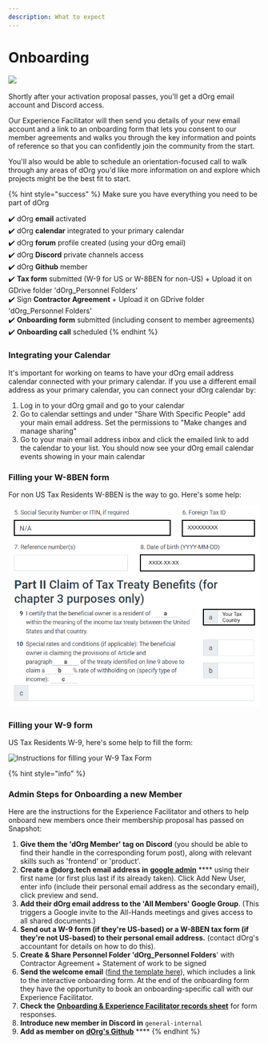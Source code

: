 ```yaml
---
description: What to expect
---
```


# Onboarding

![](https://media4.giphy.com/media/3oEduUtBxr9wzS0DZu/giphy.gif?cid=ecf05e47oo0m24vbyfz5wb19bu7zdoer71xe9ptup4oerddh\&rid=giphy.gif\&ct=g)

Shortly after your activation proposal passes, you'll get a dOrg email account and Discord access.

Our Experience Facilitator will then send you details of your new email account and a link to an onboarding form that lets you consent to our member agreements and walks you through the key information and points of reference so that you can confidently join the community from the start.

You'll also would be able to schedule an orientation-focused call to walk through any areas of dOrg you'd like more information on and explore which projects might be the best fit to start.

{% hint style="success" %}
Make sure you have everything you need to be part of dOrg&#x20;

✔️ dOrg **email** activated\
✔️ dOrg **calendar** integrated to your primary calendar \
✔️ dOrg **forum** profile created (using your dOrg email)\
✔️ dOrg **Discord** private channels access \
✔️ dOrg **Github** member\
✔️ **Tax form** submitted (W-9 for US or W-8BEN for non-US) + Upload it on GDrive folder 'dOrg\_Personnel Folders'\
✔️ Sign **Contractor Agreement** + Upload it on GDrive folder 'dOrg\_Personnel Folders'\
✔️ **Onboarding form** submitted (including consent to member agreements) \
✔️ **Onboarding call** scheduled
{% endhint %}

### Integrating your Calendar

It's important for working on teams to have your dOrg email address calendar connected with your primary calendar. If you use a different email address as your primary calendar, you can connect your dOrg calendar by:

1. Log in to your dOrg gmail and go to your calendar
2. Go to calendar settings and under "Share With Specific People" add your main email address. Set the permissions to "Make changes and manage sharing"
3. Go to your main email address inbox and click the emailed link to add the calendar to your list. You should now see your dOrg email calendar events showing in your main calendar

### Filling your W-8BEN form

For non US Tax Residents W-8BEN is the way to go. Here's some help:&#x20;

![Instructions for filling your W-8BEN tax form](../.gitbook/assets/unnamed.jpg)

### Filling your W-9 form

US Tax Residents W-9, here's some help to fill the form:&#x20;

![Instructions for filling your W-9 Tax Form](<../.gitbook/assets/2203\_W9 Form.jpg>)

{% hint style="info" %}
### Admin Steps for Onboarding a new Member

Here are the instructions for the Experience Facilitator and others to help onboard new members once their membership proposal has passed on Snapshot:

1. **Give them the 'dOrg Member' tag on** **Discord** (you should be able to find their handle in the corresponding forum post), along with relevant skills such as 'frontend' or 'product'.&#x20;
2. **Create a @dorg.tech email address in** [**google admin**](https://admin.google.com) **** using their first name (or first plus last if its already taken). Click Add New User, enter info (include their personal email address as the secondary email), click preview and send.
3. **Add their dOrg email address to the 'All Members' Google Group**. (This triggers a Google invite to the All-Hands meetings and gives access to all shared documents.)
4. **Send out a W-9 form (if they're US-based) or a W-8BEN tax form (if they're not US-based) to their personal email address.** (contact dOrg's accountant for details on how to do this).
5. **Create & Share Personnel Folder 'dOrg\_Personnel Folders**' with Contractor Agreement + Statement of work to be signed&#x20;
6. **Send the welcome email** ([find the template here](https://forum.dorg.tech/t/new-builder-onboarding-email-template/242)), which includes a link to the interactive onboarding form. At the end of the onboarding form they have the opportunity to book an onboarding-specific call with our Experience Facilitator.
7. **Check the** [**Onboarding & Experience Facilitator records sheet**](https://docs.google.com/spreadsheets/d/1dJEASJk7orOm50cb8Nnye-X3DsVUHVdt2xJ0T45R0nw/edit?usp=sharing) for form responses.
8. **Introduce new member in Discord in** `general-internal`
9. **Add as member on** [**dOrg's Github**](https://github.com/dOrgTech) ****&#x20;
{% endhint %}

